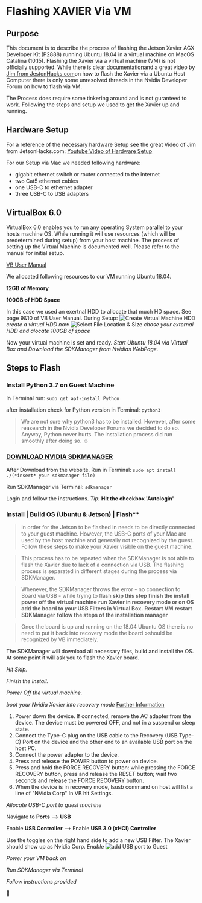 # Flashing XAVIER Via VM

## Purpose
This document is to describe the process of flashing the Jetson Xavier AGX Developer Kit (P2888) running Ubuntu 18.04 in a 
virtual machine on MacOS Catalina (10.15). 
Flashing the Xavier via a virtual machine (VM) is not officially supported. 
While there is clear [documentation](https://www.developer.nvidia.com/nvidia-sdk-manager)and a great video by [Jim from JestonHacks.com](https://www.jetsonhacks.com/2019/06/04/nvidia-sdk-manager-for-jetson-jetpack-4-2/)on how to 
flash the Xavier via a Ubuntu Host Computer there is only some unresolved threads in the Nvidia Developer Forum on how to flash via VM.

The Process does require some tinkering around and is not guranteed to work. Following the steps and setup we used to get the Xavier up and running.

## Hardware Setup
For a reference of the necessary hardware Setup see the great Video of Jim from JetsonHacks.com:
[Youtube Video of Hardware Setup](https://www.youtube.com/watch?v=Pncjv6FoQzU&t=155s)

For our Setup via Mac we needed following hardware:

- gigabit ethernet switch or router connected to the internet
- two Cat5 ethernet cables
- one USB-C to ethernet adapter
- three USB-C to USB adapters

## VirtualBox 6.0
VirtualBox 6.0 enables you to run any operating System parallel to your hosts machine OS. 
While running it will use resources (which will be predetermined during setup) from your host machine.
The process of setting up the Virtual Machine is documented well.
Please refer to the manual for initial setup.

[VB User Manual](https://download.virtualbox.org/virtualbox/6.0.14/UserManual.pdf)

We allocated following resources to our VM running Ubuntu 18.04.

**12GB of Memory**

**100GB of HDD Space**
    
In this case we used an exertnal HDD to allocate that much HD space. See page 9&10 of VB User Manual.
    During Setup:
    ![Create Virtual Machine HDD](https://user-images.githubusercontent.com/25865287/68291165-96475c00-0089-11ea-88b5-8bcbcbed3f7d.jpeg)
      *create a virtual HDD now*
    ![Select File Location & Size](https://user-images.githubusercontent.com/25865287/68291202-a5c6a500-0089-11ea-9fc7-08be614d509e.jpeg)
      *chose your external HDD and alocate 100GB of space*

Now your virtual machine is set and ready.
*Start Ubuntu 18.04 via Virtual Box and Download the SDKManager from Nvidias WebPage.*

## Steps to Flash
### Install Python 3.7 on Guest Machine
In Terminal run:
`sudo get apt-install Python`

after installation check for Python version in Terminal:
`python3`

>We are not sure why python3 has to be installed. However, after some reasearch in the Nvidia Developer Forums we decided to do so. Anyway, Python never hurts. The installation process did run smoothly after doing so. :relaxed:

### [DOWNLOAD NVIDIA SDKMANAGER](https://www.developer.nvidia.com/nvidia-sdk-manager)
After Download from the website. Run in Terminal:
`sudo apt install ./(*insert* your sdkmanager file)`

Run SDKManager via Terminal:
`sdkmanager`

Login and follow the instructions.
*Tip:* **Hit the checkbox 'Autologin'**


### Install | Build OS (Ubuntu & Jetson) | Flash**

>In order for the Jetson to be flashed in needs to be directly connected to your guest machine. However, the USB-C ports of 
>your Mac are used by the host machine and generally not recognized by the guest. Follow these steps to make your Xavier 
>visible on the guest machine.

>This process has to be repeated when the SDKManager is not able to flash the Xavier due to lack of a connection via USB.
>The flashing process is separated in different stages during the process via SDKManager.

>Whenever, the SDKManager throws the error - no connection to Board via USB - while trying to flash
>**skip this step**
>**finish the install**
>**power off the virtual machine**
>**run Xavier in recovery mode or on OS** 
>**add the board to your USB Filters in Virtual Box.**
>**Restart VM**
>**restart SDKManager**
>**follow the steps of the installation manager**

>Once the board is up and running on the 18.04 Ubuntu OS there is no need to put it back into recovery mode the board >should be recognized by VB immediately.

The SDKManager will download all necessary files, build and install the OS. At some point it will ask you to flash the Xavier board.

*Hit Skip.*

*Finish the Install.*

*Power Off the virtual machine.*

*boot your Nvidia Xavier into recovery mode* 
[Further Information](https://developer.ridgerun.com/wiki/index.php?title=Xavier/Flashing_the_Board)

1. Power down the device. If connected, remove the AC adapter from the device. The device must be powered OFF, and not in a 
suspend or sleep state.
2. Connect the Type-C plug on the USB cable to the Recovery (USB Type-C) Port on the device and the other end to an 
available USB port on the host PC.
3. Connect the power adapter to the device.
4. Press and release the POWER button to power on device.
5. Press and hold the FORCE RECOVERY button: while pressing the FORCE RECOVERY button, press and release the RESET button; 
wait two seconds and release the FORCE RECOVERY button.
6. When the device is in recovery mode, lsusb command on host will list a line of "NVidia Corp"
In VB hit Settings.

*Allocate USB-C port to guest machine*

Navigate to **Ports** --> **USB**

Enable **USB Controller** --> Enable **USB 3.0 (xHCI) Controller**

Use the toggles on the right hand side to add a new USB Filter. The Xavier should show up as Nvidia Corp. *Enable*
![add USB port to Guest](https://user-images.githubusercontent.com/25865287/68293801-01476180-008f-11ea-888f-39bb0ef5a0ed.jpeg)

*Power your VM back on*

*Run SDKManager via Terminal*

*Follow instructions provided*

:tropical_drink:
